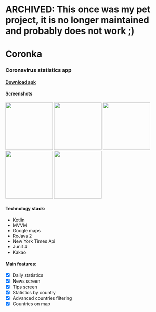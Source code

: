 # ARCHIVED: This once was my pet project, it is no longer maintained and probably does not work ;)

# Coronka

### Coronavirus statistics app

#### [Download apk](/apk/app-release.apk)

#### Screenshots

<p float="left">
  <img src="screenshots/screenshot_1.png" width="150" />
  <img src="screenshots/screenshot_2.png" width="150" /> 
  <img src="screenshots/screenshot_3.png" width="150" />
  <img src="screenshots/screenshot_4.png" width="150" /> 
  <img src="screenshots/screenshot_5.png" width="150" />
</p>

#### Technology stack:
- Kotlin
- MVVM
- Google maps
- RxJava 2
- New York Times Api
- Junit 4
- Kakao

#### Main features:
- [x] Daily statistics
- [x] News screen
- [x] Tips screen
- [x] Statistics by country
- [x] Advanced countries filtering
- [x] Countries on map
